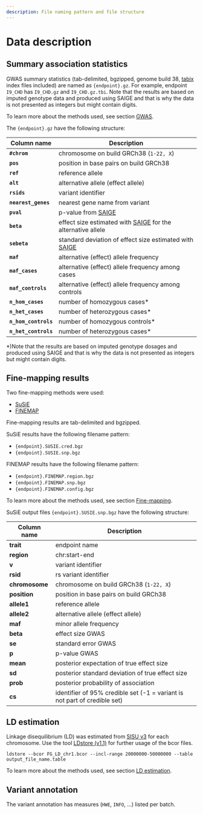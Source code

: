 ```yaml
---
description: File naming pattern and file structure
---
```


# Data description

## Summary association statistics

GWAS summary statistics (tab-delimited, bgzipped, genome build 38, [tabix](https://github.com/samtools/htslib) index files included) are named as `{endpoint}.gz`. For example, endpoint `I9_CHD` has `I9_CHD.gz` and `I9_CHD.gz.tbi`. Note that the results are based on imputed genotype data and produced using SAIGE and that is why the data is not presented as integers but might contain digits.

To learn more about the methods used, see section [GWAS](methods/phewas/).

The `{endpoint}.gz` have the following structure:

| Column name          | Description                                                                                          |
| -------------------- | ---------------------------------------------------------------------------------------------------- |
| **`#chrom`**         | chromosome on build GRCh38 (`1-22, X`)                                                               |
| **`pos`**            | position in base pairs on build GRCh38                                                               |
| **`ref`**            | reference allele                                                                                     |
| **`alt`**            | alternative allele (effect allele)                                                                   |
| **`rsids`**          | variant identifier                                                                                   |
| **`nearest_genes`**  | nearest gene name from variant                                                                       |
| **`pval`**           | p-value from [SAIGE](https://github.com/weizhouUMICH/SAIGE)                                          |
| **`beta`**           | effect size estimated with [SAIGE](https://github.com/weizhouUMICH/SAIGE) for the alternative allele |
| **`sebeta`**         | standard deviation of effect size estimated with [SAIGE](https://github.com/weizhouUMICH/SAIGE)      |
| **`maf`**            | alternative (effect) allele frequency                                                                |
| **`maf_cases`**      | alternative (effect) allele frequency among cases                                                    |
| **`maf_controls`**   | alternative (effect) allele frequency among controls                                                 |
| **`n_hom_cases`**    | number of homozygous cases\*                                                                         |
| **`n_het_cases`**    | number of heterozygous cases\*                                                                       |
| **`n_hom_controls`** | number of homozygous controls\*                                                                      |
| **`n_het_controls`** | number of heterozygous cases\*                                                                       |

\*)Note that the results are based on imputed genotype dosages and produced using SAIGE and that is why the data is not presented as integers but might contain digits.

## Fine-mapping results

Two fine-mapping methods were used:

* [SuSiE](https://stephenslab.github.io/susie-paper/index.html)
* [FINEMAP](http://www.christianbenner.com)

Fine-mapping results are tab-delimited and bgzipped.

SuSiE results have the following filename pattern:

* `{endpoint}.SUSIE.cred.bgz`&#x20;
* `{endpoint}.SUSIE.snp.bgz`

FINEMAP results have the following filename pattern:

* `{endpoint}.FINEMAP.region.bgz`
* `{endpoint}.FINEMAP.snp.bgz`
* `{endpoint}.FINEMAP.config.bgz`

To learn more about the methods used, see section [Fine-mapping](methods/finemapping.md).

SuSiE output files `{endpoint}.SUSIE.snp.bgz` have the following structure:

| **Column name** | **Description**                                                           |
| --------------- | ------------------------------------------------------------------------- |
| **trait**       | endpoint name                                                             |
| **region**      | chr:start-end                                                             |
| **v**           | variant identifier                                                        |
| **rsid**        | rs variant identifier                                                     |
| **chromosome**  | chromosome on build GRCh38 (`1-22, X`)                                    |
| **position**    | position in base pairs on build GRCh38                                    |
| **allele1**     | reference allele                                                          |
| **allele2**     | alternative allele (effect allele)                                        |
| **maf**         | minor allele frequency                                                    |
| **beta**        | effect size GWAS                                                          |
| **se**          | standard error GWAS                                                       |
| **p**           | p-value GWAS                                                              |
| **mean**        | posterior expectation of true effect size                                 |
| **sd**          | posterior standard deviation of true effect size                          |
| **prob**        | posterior probability of association                                      |
| **cs**          | identifier of 95% credible set (-1 = variant is not part of credible set) |

## LD estimation

Linkage disequilibrium (LD) was estimated from [SISU v3](methods/genotype-imputation/sisu-reference-panel.md) for each chromosome. Use the tool [LDstore (v1.1)](http://www.christianbenner.com/ldstore\_v1.1\_x86\_64.tgz) for further usage of the bcor files.

`ldstore --bcor FG_LD_chr1.bcor --incl-range 20000000-50000000 --table output_file_name.table`

To learn more about the methods used, see section [LD estimation](methods/genotype-imputation/ld-estimation.md).

## Variant annotation

The variant annotation has measures (`HWE`, `INFO`, ...) listed per batch.
